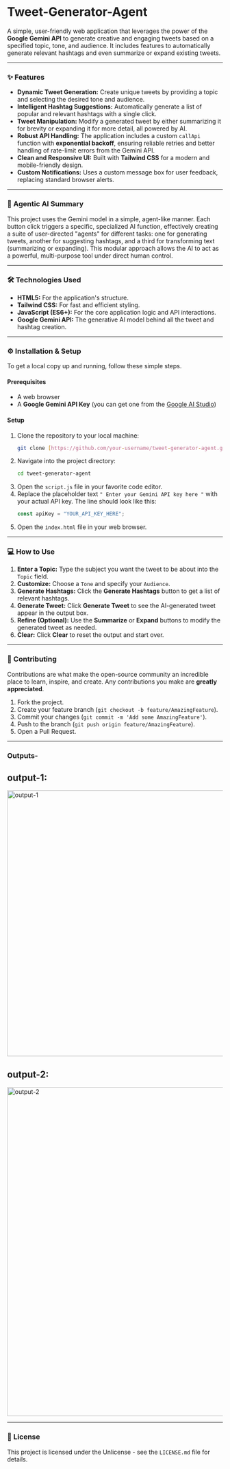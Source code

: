 # Tweet-Generator-Agent

A simple, user-friendly web application that leverages the power of the **Google Gemini API** to generate creative and engaging tweets based on a 
specified topic, tone, and audience. It includes features to automatically generate relevant hashtags and even summarize or expand existing tweets.

---

### ✨ Features

* **Dynamic Tweet Generation:** Create unique tweets by providing a topic and selecting the desired tone and audience.
* **Intelligent Hashtag Suggestions:** Automatically generate a list of popular and relevant hashtags with a single click.
* **Tweet Manipulation:** Modify a generated tweet by either summarizing it for brevity or expanding it for more detail, all powered by AI.
* **Robust API Handling:** The application includes a custom `callApi` function with **exponential backoff**, ensuring reliable retries and better handling of rate-limit errors from the Gemini API.
* **Clean and Responsive UI:** Built with **Tailwind CSS** for a modern and mobile-friendly design.
* **Custom Notifications:** Uses a custom message box for user feedback, replacing standard browser alerts.

---

### 🧠 Agentic AI Summary

This project uses the Gemini model in a simple, agent-like manner. Each button click triggers a specific, specialized AI function, effectively creating a suite of user-directed "agents" for different tasks: one for generating tweets, another for suggesting hashtags, and a third for transforming text (summarizing or expanding). This modular approach allows the AI to act as a powerful, multi-purpose tool under direct human control.

---

### 🛠️ Technologies Used

* **HTML5:** For the application's structure.
* **Tailwind CSS:** For fast and efficient styling.
* **JavaScript (ES6+):** For the core application logic and API interactions.
* **Google Gemini API:** The generative AI model behind all the tweet and hashtag creation.

---

### ⚙️ Installation & Setup

To get a local copy up and running, follow these simple steps.

#### Prerequisites

* A web browser
* A **Google Gemini API Key** (you can get one from the [Google AI Studio](https://aistudio.google.com/app/apikey))

#### Setup

1.  Clone the repository to your local machine:
    ```bash
    git clone [https://github.com/your-username/tweet-generator-agent.git](https://github.com/your-username/tweet-generator-agent.git)
    ```
2.  Navigate into the project directory:
    ```bash
    cd tweet-generator-agent
    ```
3.  Open the `script.js` file in your favorite code editor.
4.  Replace the placeholder text `" Enter your Gemini API key here "` with your actual API key. The line should look like this:
    ```javascript
    const apiKey = "YOUR_API_KEY_HERE";
    ```
5.  Open the `index.html` file in your web browser.

---

### 💻 How to Use

1.  **Enter a Topic:** Type the subject you want the tweet to be about into the `Topic` field.
2.  **Customize:** Choose a `Tone` and specify your `Audience`.
3.  **Generate Hashtags:** Click the **Generate Hashtags** button to get a list of relevant hashtags.
4.  **Generate Tweet:** Click **Generate Tweet** to see the AI-generated tweet appear in the output box.
5.  **Refine (Optional):** Use the **Summarize** or **Expand** buttons to modify the generated tweet as needed.
6.  **Clear:** Click **Clear** to reset the output and start over.

---

### 🤝 Contributing

Contributions are what make the open-source community an incredible place to learn, inspire, and create. Any contributions you make are **greatly appreciated**.

1.  Fork the project.
2.  Create your feature branch (`git checkout -b feature/AmazingFeature`).
3.  Commit your changes (`git commit -m 'Add some AmazingFeature'`).
4.  Push to the branch (`git push origin feature/AmazingFeature`).
5.  Open a Pull Request.

---
### Outputs-

## output-1:

<img width="1095" height="619" alt="output-1" src="https://github.com/user-attachments/assets/652bbdc8-a37c-42e2-b7f3-cba180d67c42" />

## output-2:

<img width="935" height="766" alt="output-2" src="https://github.com/user-attachments/assets/87889280-67d1-48ee-a14c-910dda0510de" />

---

### 📄 License

This project is licensed under the Unlicense - see the `LICENSE.md` file for details.
